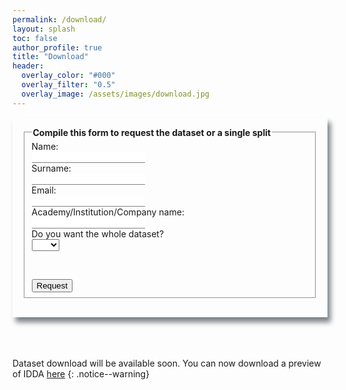 ```yaml
---
permalink: /download/
layout: splash
toc: false
author_profile: true
title: "Download"
header:
  overlay_color: "#000"
  overlay_filter: "0.5"
  overlay_image: /assets/images/download.jpg
---
```


<script>
function myFunction() {
  var x = document.getElementById("mySelect").value;
  if (x == "yes"){
    document.getElementById("ifYes").style.display = "none";
  }else{
  document.getElementById("ifYes").style.display = "block";
  }
}
</script>

<div style="width:auto; margin: auto; padding: 16px; box-shadow: 5px 8px 8px #7a8288;">
<form action="mailto:someone@example.com" method="post" enctype="text/plain" style="background: none;">
  <fieldset>
    <legend><b>Compile this form to request the dataset or a single split</b><br></legend>
    <label for="fname">Name:</label><br>
    <input type="text" id="fname" style="border: none; border-bottom: 0.01em solid gray;" required><br>
    <label for="lname">Surname:</label><br>
    <input type="text" id="lname" style="border: none; border-bottom: 0.01em solid gray;" required><br>
    <label for="email">Email:</label><br>
    <input type="email" id="email" style="border: none; border-bottom: 0.01em solid gray;" required><br>
    <label for="company">Academy/Institution/Company name:</label><br>
    <input type="text" id="company" style="border: none; border-bottom: 0.01em solid gray;"><br>
    Do you want the whole dataset?<br>
    <select id="mySelect" onchange="myFunction();" required>
        <option value=""></option>
        <option value="yes">Yes</option>
        <option value="no">No</option>
    </select>
    <p id="demo"></p>
    <div id="ifYes" style="display: none;">
        <p>Create your own scenario</p>
        <div style="width:100%; height:100%;">
            <label for="towns">Town:</label>
            <select name="towns" required>
                <option value=""></option>
                <option value="town01">Town 01</option>
                <option value="town02">Town 02</option>
                <option value="town03">Town 03</option>
                <option value="town04">Town 04</option>
                <option value="town05">Town 05</option>
                <option value="town06">Town 06</option>
                <option value="town07">Town 07</option>
            </select>
            <br>
            <label for="weather">Weather and illumination condition:</label>
            <select name="weather" required>
                <option value=""></option>
                <option value="weather1">Clear Noon</option>
                <option value="weather2">Clear Sunset</option>
                <option value="weather3">Hard Rain Noon</option>
            </select>
            <br>
            <label for="viewpoint">Vehicle Viewpoint:</label>
            <select name="viewpoint" required>
                <option value=""></option>
                <option value="audi">Audi TT</option>
                <option value="mustang">Ford Mustang</option>
                <option value="jeep">Jeep Wrangler Rubicon</option>
                <option value="volkswagen">Volkswagen T2</option>
                <option value="bus">Bus</option>
            </select>
            <br>
        </div>
    </div>
    <p><br></p>
    <input type="submit" value="Request" class="btn--disabled"/>
  </fieldset>
</form>
</div>
<br>
<br>
<br>

Dataset download will be available soon. You can now download a preview of IDDA [here](www.prova.com)
{: .notice--warning}